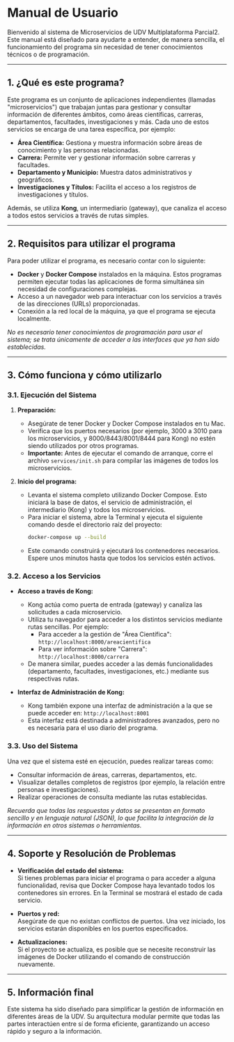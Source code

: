 # Manual de Usuario

Bienvenido al sistema de Microservicios de UDV Multiplataforma Parcial2. Este manual está diseñado para ayudarte a entender, de manera sencilla, el funcionamiento del programa sin necesidad de tener conocimientos técnicos o de programación.

---

## 1. ¿Qué es este programa?

Este programa es un conjunto de aplicaciones independientes (llamadas "microservicios") que trabajan juntas para gestionar y consultar información de diferentes ámbitos, como áreas científicas, carreras, departamentos, facultades, investigaciones y más. Cada uno de estos servicios se encarga de una tarea específica, por ejemplo:

- **Área Científica:** Gestiona y muestra información sobre áreas de conocimiento y las personas relacionadas.
- **Carrera:** Permite ver y gestionar información sobre carreras y facultades.
- **Departamento y Municipio:** Muestra datos administrativos y geográficos.
- **Investigaciones y Títulos:** Facilita el acceso a los registros de investigaciones y títulos.

Además, se utiliza **Kong**, un intermediario (gateway), que canaliza el acceso a todos estos servicios a través de rutas simples.

---

## 2. Requisitos para utilizar el programa

Para poder utilizar el programa, es necesario contar con lo siguiente:

- **Docker** y **Docker Compose** instalados en la máquina. Estos programas permiten ejecutar todas las aplicaciones de forma simultánea sin necesidad de configuraciones complejas.
- Acceso a un navegador web para interactuar con los servicios a través de las direcciones (URLs) proporcionadas.
- Conexión a la red local de la máquina, ya que el programa se ejecuta localmente.

_No es necesario tener conocimientos de programación para usar el sistema; se trata únicamente de acceder a las interfaces que ya han sido establecidas._

---

## 3. Cómo funciona y cómo utilizarlo

### 3.1. Ejecución del Sistema

1. **Preparación:**

   - Asegúrate de tener Docker y Docker Compose instalados en tu Mac.
   - Verifica que los puertos necesarios (por ejemplo, 3000 a 3010 para los microservicios, y 8000/8443/8001/8444 para Kong) no estén siendo utilizados por otros programas.
   - **Importante:** Antes de ejecutar el comando de arranque, corre el archivo `services/init.sh` para compilar las imágenes de todos los microservicios.

2. **Inicio del programa:**
   - Levanta el sistema completo utilizando Docker Compose. Esto iniciará la base de datos, el servicio de administración, el intermediario (Kong) y todos los microservicios.
   - Para iniciar el sistema, abre la Terminal y ejecuta el siguiente comando desde el directorio raíz del proyecto:
     ```sh
     docker-compose up --build
     ```
   - Este comando construirá y ejecutará los contenedores necesarios. Espere unos minutos hasta que todos los servicios estén activos.

### 3.2. Acceso a los Servicios

- **Acceso a través de Kong:**

  - Kong actúa como puerta de entrada (gateway) y canaliza las solicitudes a cada microservicio.
  - Utiliza tu navegador para acceder a los distintos servicios mediante rutas sencillas. Por ejemplo:
    - Para acceder a la gestión de "Área Científica":  
       `http://localhost:8000/areacientifica`
    - Para ver información sobre "Carrera":  
       `http://localhost:8000/carrera`
  - De manera similar, puedes acceder a las demás funcionalidades (departamento, facultades, investigaciones, etc.) mediante sus respectivas rutas.

- **Interfaz de Administración de Kong:**
  - Kong también expone una interfaz de administración a la que se puede acceder en:
    `http://localhost:8001`
  - Esta interfaz está destinada a administradores avanzados, pero no es necesaria para el uso diario del programa.

### 3.3. Uso del Sistema

Una vez que el sistema esté en ejecución, puedes realizar tareas como:

- Consultar información de áreas, carreras, departamentos, etc.
- Visualizar detalles completos de registros (por ejemplo, la relación entre personas e investigaciones).
- Realizar operaciones de consulta mediante las rutas establecidas.

_Recuerda que todas las respuestas y datos se presentan en formato sencillo y en lenguaje natural (JSON), lo que facilita la integración de la información en otros sistemas o herramientas._

---

## 4. Soporte y Resolución de Problemas

- **Verificación del estado del sistema:**  
  Si tienes problemas para iniciar el programa o para acceder a alguna funcionalidad, revisa que Docker Compose haya levantado todos los contenedores sin errores. En la Terminal se mostrará el estado de cada servicio.

- **Puertos y red:**  
  Asegúrate de que no existan conflictos de puertos. Una vez iniciado, los servicios estarán disponibles en los puertos especificados.

- **Actualizaciones:**  
  Si el proyecto se actualiza, es posible que se necesite reconstruir las imágenes de Docker utilizando el comando de construcción nuevamente.

---

## 5. Información final

Este sistema ha sido diseñado para simplificar la gestión de información en diferentes áreas de la UDV. Su arquitectura modular permite que todas las partes interactúen entre sí de forma eficiente, garantizando un acceso rápido y seguro a la información.

